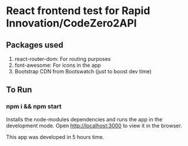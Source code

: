# React frontend test for Rapid Innovation/CodeZero2API


## Packages used

1. react-router-dom: For routing purposes
2. font-awesome: For icons in the app
3. Bootstrap CDN from Bootswatch (just to boost dev time)

## To Run
### npm i && npm start

Installs the node-modules dependencies and runs the app in the development mode.
Open [http://localhost:3000](http://localhost:3000) to view it in the browser.

This app was developed in 5 hours time. 
